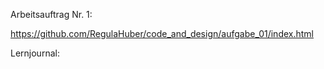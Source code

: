 Arbeitsauftrag Nr. 1:

https://github.com/RegulaHuber/code_and_design/aufgabe_01/index.html

Lernjournal:
